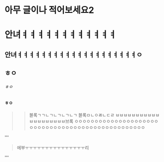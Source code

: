 # 아무 글이나 적어보세요2
안녀ㅕㅕㅕㅕㅕㅕㅕㅕㅕㅕㅕㅕ
=========================

안녀ㅕㅕㅕㅕㅕㅕㅕㅕㅕㅕㅕㅕㅕㅕㅕㅕㅕㅕㅕㅕㅇ
------------------------------------------

## ㅎㅇ

###### ㅎㅇ

#### ㅎㅇ


>> 블록ㄱㄱㄴㄱㄴㄱㄴㄱㄴㄱ
>> 블록ㅁㄴㅇㄻㄴㄷㄹ
ㅂㅂㅂㅂㅂㅂㅂㅂㅂㅂㅂㅂㅂㅂㅂㅂㅂㅂㅂㅂ브록
>> ㅇㅇㅇㅇㅇㅇㅇㅇㅇㅇㅇㅇㅇㅇㅇㅇㅇㅇㅇㅇㅇㅇㅇㅇㅇㅇㅇㅇㅇㅇㅇㅇㅇㅇㅇㅇㅇㅇㅇㅇㅇㅇㅇㅇㅇㅇㅇㅇㅇㅇ

'''
> 에부ㅜㅜㅜㅜㅜㅜㅜㅜㅜㅜㅜㅜㅜㅜㅜ리

'''
